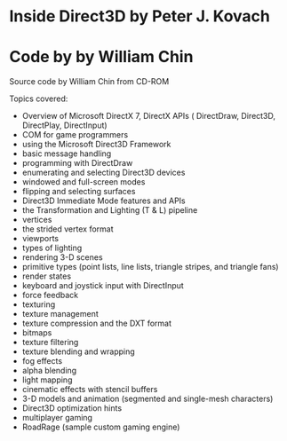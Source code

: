 # Inside Direct3D by Peter J. Kovach 
# Code by by William Chin

Source code by William Chin from CD-ROM 

Topics covered: 

* Overview of Microsoft DirectX 7, DirectX APIs ( DirectDraw, Direct3D, DirectPlay, DirectInput)
* COM for game programmers
* using the Microsoft Direct3D Framework
* basic message handling
* programming with DirectDraw
* enumerating and selecting Direct3D devices
* windowed and full-screen modes
* flipping and selecting surfaces
* Direct3D Immediate Mode features and APIs
* the Transformation and Lighting (T & L) pipeline
* vertices
* the strided vertex format
* viewports
* types of lighting
* rendering 3-D scenes
* primitive types (point lists, line lists, triangle stripes, and triangle fans)
* render states
* keyboard and joystick input with DirectInput
* force feedback
* texturing
* texture management
* texture compression and the DXT format
* bitmaps
* texture filtering
* texture blending and wrapping
* fog effects
* alpha blending
* light mapping
* cinematic effects with stencil buffers
* 3-D models and animation (segmented and single-mesh characters)
* Direct3D optimization hints
* multiplayer gaming
* RoadRage (sample custom gaming engine)

